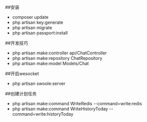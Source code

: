 ##安装
- composer update
- php artisan key:generate
- php artisan migrate
- php artisan passport:install

##开发技巧
- php artisan make:controller api/ChatController
- php artisan make:repository ChatRepository 
- php artisan make:model Models/Chat

##开启wesocket
- php artisan swoole:server


##创建计划任务
- php artisan make:command WriteRedis --command=write:redis
- php artisan make:command WriteHistoryToday --command=write:historyToday

<!-- Chat -->
